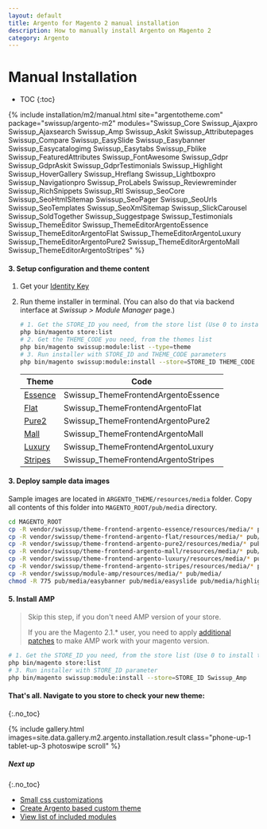 ```yaml
---
layout: default
title: Argento for Magento 2 manual installation
description: How to manually install Argento on Magento 2
category: Argento
---
```


# Manual Installation

* TOC
{:toc}

{% include installation/m2/manual.html site="argentotheme.com" package="swissup/argento-m2" modules="Swissup_Core Swissup_Ajaxpro Swissup_Ajaxsearch Swissup_Amp Swissup_Askit Swissup_Attributepages Swissup_Compare Swissup_EasySlide Swissup_Easybanner Swissup_Easycatalogimg Swissup_Easytabs Swissup_Fblike Swissup_FeaturedAttributes Swissup_FontAwesome Swissup_Gdpr Swissup_GdprAskit Swissup_GdprTestimonials Swissup_Highlight Swissup_HoverGallery Swissup_Hreflang Swissup_Lightboxpro Swissup_Navigationpro Swissup_ProLabels Swissup_Reviewreminder Swissup_RichSnippets Swissup_Rtl Swissup_SeoCore Swissup_SeoHtmlSitemap Swissup_SeoPager Swissup_SeoUrls Swissup_SeoTemplates Swissup_SeoXmlSitemap Swissup_SlickCarousel Swissup_SoldTogether Swissup_Suggestpage Swissup_Testimonials Swissup_ThemeEditor Swissup_ThemeEditorArgentoEssence Swissup_ThemeEditorArgentoFlat Swissup_ThemeEditorArgentoLuxury Swissup_ThemeEditorArgentoPure2 Swissup_ThemeEditorArgentoMall Swissup_ThemeEditorArgentoStripes" %}

#### 3. Setup configuration and theme content

 1. Get your [Identity Key](https://argentotheme.com/license/customer/activation/)
 2. Run theme installer in terminal. (You can also do that via backend interface
    at _Swissup > Module Manager_ page.)

    ```bash
    # 1. Get the STORE_ID you need, from the store list (Use 0 to install theme for All Stores)
    php bin/magento store:list
    # 2. Get the THEME_CODE you need, from the themes list
    php bin/magento swissup:module:list --type=theme
    # 3. Run installer with STORE_ID and THEME_CODE parameters
    php bin/magento swissup:module:install --store=STORE_ID THEME_CODE IDENTITY_KEY
    ```

    Theme                    | Code
    -------------------------|------------------------------------
    [Essence](#&gid=1&pid=1) | Swissup_ThemeFrontendArgentoEssence
    [Flat](#&gid=1&pid=2)    | Swissup_ThemeFrontendArgentoFlat
    [Pure2](#&gid=1&pid=3)   | Swissup_ThemeFrontendArgentoPure2
    [Mall](#&gid=1&pid=4)    | Swissup_ThemeFrontendArgentoMall
    [Luxury](#&gid=1&pid=5)  | Swissup_ThemeFrontendArgentoLuxury
    [Stripes](#&gid=1&pid=6) | Swissup_ThemeFrontendArgentoStripes

#### 3. Deploy sample data images

Sample images are located in `ARGENTO_THEME/resources/media` folder. Copy
all contents of this folder into `MAGENTO_ROOT/pub/media` directory.

```bash
cd MAGENTO_ROOT
cp -R vendor/swissup/theme-frontend-argento-essence/resources/media/* pub/media/
cp -R vendor/swissup/theme-frontend-argento-flat/resources/media/* pub/media/
cp -R vendor/swissup/theme-frontend-argento-pure2/resources/media/* pub/media/
cp -R vendor/swissup/theme-frontend-argento-mall/resources/media/* pub/media/
cp -R vendor/swissup/theme-frontend-argento-luxury/resources/media/* pub/media/
cp -R vendor/swissup/theme-frontend-argento-stripes/resources/media/* pub/media/
cp -R vendor/swissup/module-amp/resources/media/* pub/media/
chmod -R 775 pub/media/easybanner pub/media/easyslide pub/media/highlight pub/media/wysiwyg
```

#### 5. Install AMP

> Skip this step, if you don't need AMP version of your store.
>
> If you are the Magento 2.1.* user, you need to apply
> [additional patches](/m2/extensions/amp/installation/manual/#magento-21x-users-should-apply-additional-changes)
> to make AMP work with your magento version.

```bash
# 1. Get the STORE_ID you need, from the store list (Use 0 to install theme for All Stores)
php bin/magento store:list
# 3. Run installer with STORE_ID parameter
php bin/magento swissup:module:install --store=STORE_ID Swissup_Amp
```

#### That's all. Navigate to you store to check your new theme:
{:.no_toc}

{% include gallery.html images=site.data.gallery.m2.argento.installation.result class="phone-up-1 tablet-up-3 photoswipe scroll" %}

##### Next up
{:.no_toc}

- [Small css customizations](/m2/argento/customization/custom-css/)
- [Create Argento based custom theme](/m2/argento/customization/custom-theme/)
- [View list of included modules](/m2/argento/#extensions)
